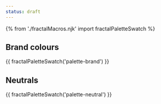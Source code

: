 ```yaml
---
status: draft
---
```


{% from './fractalMacros.njk' import fractalPaletteSwatch %}

## Brand colours

{{ fractalPaletteSwatch('palette-brand') }}

## Neutrals

{{ fractalPaletteSwatch('palette-neutral') }}